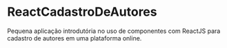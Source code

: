 # ReactCadastroDeAutores
Pequena aplicação introdutória no uso de componentes com ReactJS para cadastro de autores em uma plataforma online.
